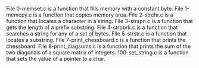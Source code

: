 File 0-memset.c is a function that fills memory with a constant byte.
File 1-memcpy.c is a function that copies memory area.
File 2-strchr.c is a function that locates a character in a string.
File 3-strspn.c is a function that gets the length of a prefix substring.
File 4-strpbrk.c is a function that searches a string for any of a set of bytes.
File 5-strstr.c is a function that locates a substring.
File 7-print_chessboard.c is a function that prints the chessboard.
File 8-print_diagsums.c is a function that prints the sum of the two diagonals of a square matrix of integers.
100-set_string.c is a function that sets the value of a pointer to a char.  